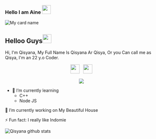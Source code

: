 ### Hello I am Aine <img src="https://github.com/TheDudeThatCode/TheDudeThatCode/blob/master/Assets/Hi.gif" width="29px">

![My card name](https://cardivo.vercel.app/api?name=Qisyana&description=Hi,%20i%27m%20a%20developer%20end%20back%20and%20i%20am%2022%20y.o.%20Nice%20to%20meet%20you%20%F0%9F%91%8B&image=https://i.ibb.co/GpPJkf2/88166268-1055556998142462-1142287006668161024-o.jpg)

## Helloo Guys<img src="https://github.com/TheDudeThatCode/TheDudeThatCode/blob/master/Assets/Hi.gif" width="29px">
Hi, I'm Qisyana, My Full Name Is Qisyana Ar Qisya, Or you Can call me as Qisya, I'm an 22 y.o Coder.
<br>
<p align='center'>
   <a href="https://wa.me/12029991408"><img height="30" src="https://c.top4top.io/p_1837yybbf0.jpeg"></a>&nbsp;&nbsp;
   <a href="https://instagram.com/qis_yanaa"><img height="30" src="https://raw.githubusercontent.com/TobyG74/TobyG74/main/instagram.jpg"></a>
</P>

<p align="center">
  <a href="https://github.com/qisyana"><img src="https://github-readme-stats.vercel.app/api/top-langs?username=qisyana&bg_color=30,e96443,904e95&title_color=fff&text_color=fff&hide_border=true&show_icons=true&layout=compact" /></a>
</p>

- 🌱 I’m currently learning
  - C++
  - Node JS

🔭 I’m currently working on My Beautiful House
 
 ⚡ Fun fact: I really like Indomie

![Qisyana github stats](https://github-readme-stats.vercel.app/api?username=qisyana&show_icons=true&theme=tokyonight) 
